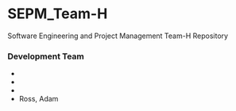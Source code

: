 # SEPM_Team-H
Software Engineering and Project Management Team-H Repository

### Development Team

 * 
 *
 *
 * Ross, Adam
